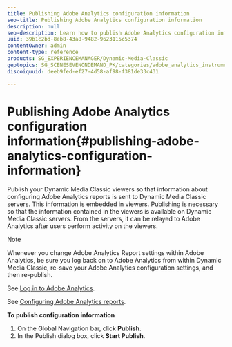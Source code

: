 ```yaml
---
title: Publishing Adobe Analytics configuration information
seo-title: Publishing Adobe Analytics configuration information
description: null
seo-description: Learn how to publish Adobe Analytics configuration information.
uuid: 39b1c2bd-8eb8-43a8-9482-9623115c5374
contentOwner: admin
content-type: reference
products: SG_EXPERIENCEMANAGER/Dynamic-Media-Classic
geptopics: SG_SCENESEVENONDEMAND_PK/categories/adobe_analytics_instrumentation_kit
discoiquuid: deeb9fed-ef27-4d58-af98-f381de33c431

---
```


# Publishing Adobe Analytics configuration information{#publishing-adobe-analytics-configuration-information}

Publish your Dynamic Media Classic viewers so that information about configuring Adobe Analytics reports is sent to Dynamic Media Classic servers. This information is embedded in viewers. Publishing is necessary so that the information contained in the viewers is available on Dynamic Media Classic servers. From the servers, it can be relayed to Adobe Analytics after users perform activity on the viewers.

>[!NOTE]
>
>Whenever you change Adobe Analytics Report settings within Adobe Analytics, be sure you log back on to Adobe Analytics from within Dynamic Media Classic, re-save your Adobe Analytics configuration settings, and then re-publish.

See [Log in to Adobe Analytics](log-analytics.md#log_in_to_adobe_analytics).

See [Configuring Adobe Analytics reports](configuring-analytics-reports.md#configuring_adobe_analytics_reports).

**To publish configuration information**

1. On the Global Navigation bar, click **Publish**.
1. In the Publish dialog box, click **Start Publish**.

